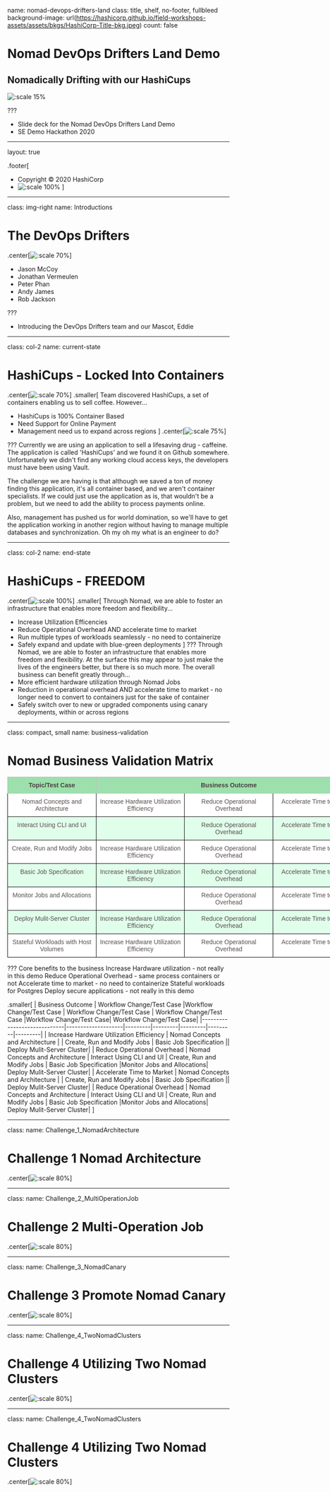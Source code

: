 name: nomad-devops-drifters-land
class: title, shelf, no-footer, fullbleed
background-image: url(https://hashicorp.github.io/field-workshops-assets/assets/bkgs/HashiCorp-Title-bkg.jpeg)
count: false

# Nomad DevOps Drifters Land Demo
## Nomadically Drifting with our HashiCups

![:scale 15%](https://hashicorp.github.io/field-workshops-assets/assets/logos/logo_nomad.png)

???
* Slide deck for the Nomad DevOps Drifters Land Demo
* SE Demo Hackathon 2020

---
layout: true

.footer[
- Copyright © 2020 HashiCorp
- ![:scale 100%](https://hashicorp.github.io/field-workshops-assets/assets/logos/HashiCorp_Icon_Black.svg)
]

---
class: img-right
name: Introductions
# The DevOps Drifters


.center[![:scale 70%](images/NomadEddie.png)]

* Jason McCoy
* Jonathan Vermeulen
* Peter Phan
* Andy James
* Rob Jackson


???
* Introducing the DevOps Drifters team and our Mascot, Eddie

---
class: col-2
name: current-state
# HashiCups - Locked Into Containers

.center[![:scale 70%](images/HashiCupsContainers.png)]
.smaller[
  Team discovered HashiCups, a set of containers enabling us to sell coffee.  However...


* HashiCups is 100% Container Based
* Need Support for Online Payment
* Management need us to expand across regions
]
.center[![:scale 75%](images/LockedContainer.png)]

???
Currently we are using an application to sell a lifesaving drug - caffeine.  The application is called 'HashiCups' and we found it on Github somewhere. Unfortunately we didn't find any working cloud access keys, the developers must have been using Vault.

The challenge we are having is that although we saved a ton of money finding this application, it's all container based, and we aren't container specialists.  If we could just use the application as is, that wouldn't be a problem, but we need to add the ability to process payments online.

Also, management has pushed us for world domination, so we'll have to get the application working in another region without having to manage multiple databases and synchronization.  Oh my oh my what is an engineer to do?

---
class: col-2
name: end-state
# HashiCups - FREEDOM

.center[![:scale 100%](images/HashiCupsEndState.png)]
.smaller[
  Through Nomad, we are able to foster an infrastructure that enables more freedom and flexibility...
  * Increase Utilization Efficencies
  * Reduce Operational Overhead AND accelerate time to market
  * Run multiple types of workloads seamlessly - no need to containerize
  * Safely expand and update with blue-green deployments
]
???
Through Nomad, we are able to foster an infrastructure that enables more freedom and flexibility.  At the surface this may appear to just make the lives of the engineers better, but there is so much more.  The overall business can benefit greatly through...
* More efficient hardware utilization through Nomad Jobs
* Reduction in operational overhead AND accelerate time to market - no longer need to convert to containers just for the sake of container
* Safely switch over to new or upgraded components using canary deployments, within or across regions


---
class: compact, small
name:  business-validation
# Nomad Business Validation Matrix

<style type="text/css">
.tg  {border-collapse:collapse;border-color:#bbb;border-spacing:0;}
.tg td{background-color:#E0FFEB;border-color:#bbb;border-style:solid;border-width:1px;color:#594F4F;
  font-family:Arial, sans-serif;font-size:14px;overflow:hidden;padding:10px 5px;word-break:normal;}
.tg th{background-color:#9DE0AD;border-color:#bbb;border-style:solid;border-width:1px;color:#493F3F;
  font-family:Arial, sans-serif;font-size:14px;font-weight:normal;overflow:hidden;padding:10px 5px;word-break:normal;}
.tg .tg-lcl0{border-color:#000000;font-size:14px;text-align:center;vertical-align:top}
.tg .tg-j95b{background-color:#ffffff;border-color:#000000;font-size:14px;text-align:center;vertical-align:top}
.tg .tg-umgj{border-color:inherit;font-size:14px;font-weight:bold;text-align:center;vertical-align:top}
</style>
<table class="tg" style="undefined;table-layout: fixed; width: 804px">
<colgroup>
<col style="width: 201px">
<col style="width: 201px">
<col style="width: 201px">
<col style="width: 201px">
</colgroup>
<thead>
  <tr>
    <th class="tg-umgj">Topic/Test Case</th>
    <th class="tg-umgj" colspan="3">Business Outcome</th>
  </tr>
</thead>
<tbody>
  <tr>
    <td class="tg-j95b">Nomad Concepts and Architecture</td>
    <td class="tg-j95b">Increase Hardware Utilization Efficiency</td>
    <td class="tg-j95b">Reduce Operational Overhead</td>
    <td class="tg-j95b">Accelerate Time to Market</td>
  </tr>
  <tr>
    <td class="tg-lcl0">Interact Using CLI and UI</td>
    <td class="tg-lcl0"></td>
    <td class="tg-lcl0">Reduce Operational Overhead</td>
    <td class="tg-lcl0">Accelerate Time to Market</td>
  </tr>
  <tr>
    <td class="tg-j95b">Create, Run and Modify Jobs</td>
    <td class="tg-j95b">Increase Hardware Utilization Efficiency</td>
    <td class="tg-j95b">Reduce Operational Overhead</td>
    <td class="tg-j95b">Accelerate Time to Market</td>
  </tr>
  <tr>
    <td class="tg-lcl0">Basic Job Specification</td>
    <td class="tg-lcl0">Increase Hardware Utilization Efficiency</td>
    <td class="tg-lcl0">Reduce Operational Overhead</td>
    <td class="tg-lcl0">Accelerate Time to Market</td>
  </tr>
  <tr>
    <td class="tg-j95b">Monitor Jobs and Allocations</td>
    <td class="tg-j95b"></td>
    <td class="tg-j95b">Reduce Operational Overhead</td>
    <td class="tg-j95b">Accelerate Time to Market</td>
  </tr>
  <tr>
    <td class="tg-lcl0">Deploy Mulit-Server Cluster</td>
    <td class="tg-lcl0">Increase Hardware Utilization Efficiency</td>
    <td class="tg-lcl0">Reduce Operational Overhead</td>
    <td class="tg-lcl0">Accelerate Time to Market</td>
  </tr>
  <tr>
    <td class="tg-j95b">Stateful Workloads with Host Volumes</td>
    <td class="tg-j95b">Increase Hardware Utilization Efficiency</td>
    <td class="tg-j95b">Reduce Operational Overhead</td>
    <td class="tg-j95b">Accelerate Time to Market</td>
  </tr>
</tbody>
</table>

???
Core benefits to the business
Increase Hardware utilization - not really in this demo
Reduce Operational Overhead - same process containers or not
Accelerate time to market - no need to containerize
Stateful workloads for Postgres
Deploy secure applications - not really in this demo

.smaller[
| Business Outcome | Workflow Change/Test Case |Workflow Change/Test Case | Workflow Change/Test Case | Workflow Change/Test Case |Workflow Change/Test Case| Workflow Change/Test Case|
|-----------------------------|--------------------|---------|---------|---------|---------|---------|
| Increase Hardware Utilization Efficiency | Nomad Concepts and Architecture | | Create, Run and Modify Jobs | Basic Job Specification || Deploy Mulit-Server Cluster|
| Reduce Operational Overhead | Nomad Concepts and Architecture | Interact Using CLI and UI | Create, Run and Modify Jobs | Basic Job Specification |Monitor Jobs and Allocations| Deploy Mulit-Server Cluster|
| Accelerate Time to Market | Nomad Concepts and Architecture | | Create, Run and Modify Jobs | Basic Job Specification || Deploy Mulit-Server Cluster|
| Reduce Operational Overhead | Nomad Concepts and Architecture | Interact Using CLI and UI | Create, Run and Modify Jobs | Basic Job Specification |Monitor Jobs and Allocations| Deploy Mulit-Server Cluster|
]

---
class:
name: Challenge_1_NomadArchitecture
# Challenge 1 Nomad Architecture

.center[![:scale 80%](images/Challenge_1_NomadArchitecture.png)]

---
class:
name: Challenge_2_MultiOperationJob
# Challenge 2 Multi-Operation Job

.center[![:scale 80%](images/Challenge_2_MultiOperationJob.png)]

---
class:
name: Challenge_3_NomadCanary
# Challenge 3 Promote Nomad Canary

.center[![:scale 80%](images/Challenge_3_NomadCanary.png)]

---
class:
name: Challenge_4_TwoNomadClusters
# Challenge 4 Utilizing Two Nomad Clusters

.center[![:scale 80%](images/Challenge_4_TwoNomadClusters.png)]

---
class:
name: Challenge_4_TwoNomadClusters
# Challenge 4 Utilizing Two Nomad Clusters

.center[![:scale 80%](images/Challenge_5_TerraformAgentMultiRegion.png)]